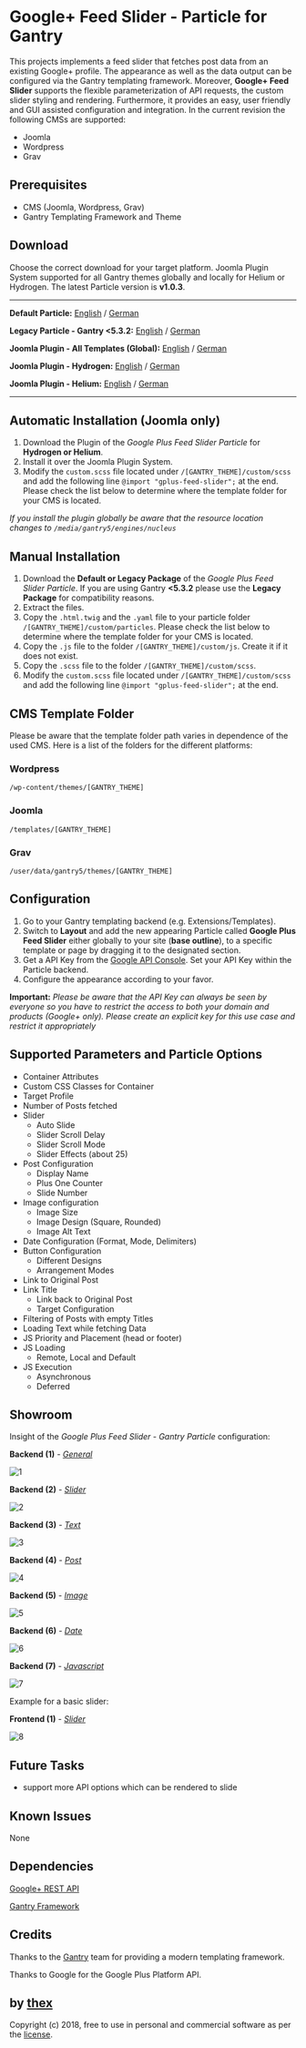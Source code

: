 # Google+ Feed Slider - Particle for Gantry
This projects implements a feed slider that fetches post data from an existing Google+ profile.  The appearance as well as the data output can be configured via the Gantry templating framework. Moreover, **Google+ Feed Slider** supports the flexible parameterization of API requests, the custom slider styling and rendering. Furthermore, it provides an easy, user friendly and GUI assisted configuration and integration. In the current revision the following CMSs are supported:
* Joomla
* Wordpress
* Grav

## Prerequisites
* CMS (Joomla, Wordpress, Grav)
* Gantry Templating Framework and Theme

## Download
Choose the correct download for your target platform. Joomla Plugin System supported for all Gantry themes globally and locally for Helium or Hydrogen. The latest Particle version is **v1.0.3**.
___
**Default Particle:**
[English](https://github.com/thexmanxyz/Google-Plus-Feed-Slider-Gantry/releases/download/v1.0.3/gfs.particle.only.EN.v1.0.3.zip) / [German](https://github.com/thexmanxyz/Google-Plus-Feed-Slider-Gantry/releases/download/v1.0.3/gfs.particle.only.DE.v1.0.3.zip)

**Legacy Particle - Gantry <5.3.2:**
[English](https://github.com/thexmanxyz/Google-Plus-Feed-Slider-Gantry/releases/download/v1.0.3/gfs.particle.only.legacy.EN.v1.0.3.zip) / [German](https://github.com/thexmanxyz/Google-Plus-Feed-Slider-Gantry/releases/download/v1.0.3/gfs.particle.only.legacy.DE.v1.0.3.zip)

**Joomla Plugin - All Templates (Global):**
[English](https://github.com/thexmanxyz/Google-Plus-Feed-Slider-Gantry/releases/download/v1.0.3/gfs.j3.global.EN.v1.0.3.zip) / [German](https://github.com/thexmanxyz/Google-Plus-Feed-Slider-Gantry/releases/download/v1.0.3/gfs.j3.global.DE.v1.0.3.zip)

**Joomla Plugin - Hydrogen:**
[English](https://github.com/thexmanxyz/Google-Plus-Feed-Slider-Gantry/releases/download/v1.0.3/gfs.j3.hydrogen.EN.v1.0.3.zip) / [German](https://github.com/thexmanxyz/Google-Plus-Feed-Slider-Gantry/releases/download/v1.0.3/gfs.j3.hydrogen.DE.v1.0.3.zip)

**Joomla Plugin - Helium:**
[English](https://github.com/thexmanxyz/Google-Plus-Feed-Slider-Gantry/releases/download/v1.0.3/gfs.j3.helium.EN.v1.0.3.zip) / [German](https://github.com/thexmanxyz/Google-Plus-Feed-Slider-Gantry/releases/download/v1.0.3/gfs.j3.helium.DE.v1.0.3.zip)
___

## Automatic Installation (Joomla only)
1. Download the Plugin of the *Google Plus Feed Slider Particle* for **Hydrogen or Helium**.
2. Install it over the Joomla Plugin System.
3. Modify the `custom.scss` file located under `/[GANTRY_THEME]/custom/scss` and add the following line `@import "gplus-feed-slider";` at the end. Please check the list below to determine where the template folder for your CMS is located.

*If you install the plugin globally be aware that the resource location changes to `/media/gantry5/engines/nucleus`*

## Manual Installation
1. Download the **Default or Legacy Package** of the *Google Plus Feed Slider Particle*. If you are using Gantry **<5.3.2** please use the **Legacy Package** for compatibility reasons.
2. Extract the files.
3. Copy the `.html.twig` and the `.yaml` file to your particle folder `/[GANTRY_THEME]/custom/particles`. Please check the list below to determine where the template folder for your CMS is located.
4. Copy the `.js` file to the folder `/[GANTRY_THEME]/custom/js`. Create it if it does not exist.
5. Copy the `.scss` file to the folder `/[GANTRY_THEME]/custom/scss`.
6. Modify the `custom.scss` file located under `/[GANTRY_THEME]/custom/scss` and add the following line `@import "gplus-feed-slider";` at the end.

## CMS Template Folder
Please be aware that the template folder path varies in dependence of the used CMS. Here is a list of the folders for the different platforms:

### Wordpress
`/wp-content/themes/[GANTRY_THEME]`

### Joomla
`/templates/[GANTRY_THEME]`

### Grav
`/user/data/gantry5/themes/[GANTRY_THEME]`
   
## Configuration
1. Go to your Gantry templating backend (e.g. Extensions/Templates).
2. Switch to **Layout** and add the new appearing Particle called **Google Plus Feed Slider** either globally to your site (**base outline**), to a specific template or page by dragging it to the designated section.
3. Get a API Key from the [Google API Console](https://console.cloud.google.com/apis/dashboard). Set your API Key within the Particle backend. 
4. Configure the appearance according to your favor.

**Important:** *Please be aware that the API Key can always be seen by everyone so you have to restrict the access to both your domain and products (Google+ only). Please create an explicit key for this use case and restrict it appropriately*
 
## Supported Parameters and Particle Options
* Container Attributes
* Custom CSS Classes for Container
* Target Profile
* Number of Posts fetched
* Slider 
  * Auto Slide
  * Slider Scroll Delay
  * Slider Scroll Mode
  * Slider Effects (about 25)
* Post Configuration
  * Display Name
  * Plus One Counter
  * Slide Number
* Image configuration
  * Image Size
  * Image Design (Square, Rounded)
  * Image Alt Text
* Date Configuration (Format, Mode, Delimiters)  
* Button Configuration
  * Different Designs
  * Arrangement Modes
* Link to Original Post
* Link Title
  * Link back to Original Post
  * Target Configuration
* Filtering of Posts with empty Titles
* Loading Text while fetching Data
* JS Priority and Placement (head or footer)
* JS Loading
  * Remote, Local and Default
* JS Execution
  * Asynchronous
  * Deferred

## Showroom
Insight of the *Google Plus Feed Slider - Gantry Particle* configuration:

**Backend (1)** - *[General](/screenshots/backend_general.png)*

![1](/screenshots/backend_general.png)

**Backend (2)** - *[Slider](/screenshots/backend_slider.png)*

![2](/screenshots/backend_slider.png)

**Backend (3)** - *[Text](/screenshots/backend_text.png)*

![3](/screenshots/backend_text.png)

**Backend (4)** - *[Post](/screenshots/backend_post.png)*

![4](/screenshots/backend_post.png)

**Backend (5)** - *[Image](/screenshots/backend_image.png)*

![5](/screenshots/backend_image.png)

**Backend (6)** - *[Date](/screenshots/backend_date.png)*

![6](/screenshots/backend_date.png)

**Backend (7)** - *[Javascript](/screenshots/backend_js.png)*

![7](/screenshots/backend_js.png)

Example for a basic slider:

**Frontend (1)** - *[Slider](/screenshots/frontend_slider.gif)*

![8](/screenshots/frontend_slider.png)

## Future Tasks
* support more API options which can be rendered to slide

## Known Issues
None

## Dependencies
[Google+ REST API](https://developers.google.com/+/web/api/rest/)

[Gantry Framework](http://gantry.org/)

## Credits
Thanks to the [Gantry](https://github.com/gantry) team for providing a modern templating framework.

Thanks to Google for the Google Plus Platform API.

## by [thex](https://github.com/thexmanxyz)
Copyright (c) 2018, free to use in personal and commercial software as per the [license](/LICENSE.md).
